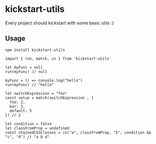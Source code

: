 # kickstart-utils
Every project should kickstart with some basic utils :)

## Usage
`npm install kickstart-utils`

```
import { run, match, cn } from 'kickstart-utils'

let myFunc = null
run(myFunc) // null

myFunc = () => console.log("hello")
run(myFunc) // "hello"

let switchExpression = "foo"
const value = match(switchExpression , {
  foo: 2,
  bar: 3,
  default: 5
}) // 2

let condition = false
let classFromProp = undefined
const chainedCSSClasses = cn("a", classFromProp, "b", condition && "c", "d") // "a b d"
```
